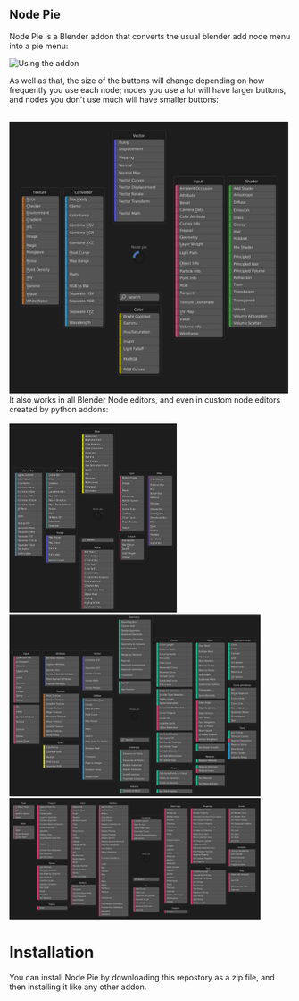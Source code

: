 ## Node Pie

Node Pie is a Blender addon that converts the usual blender add node menu into a pie menu:


![Using the addon](https://thumbs.gfycat.com/QuestionableImaginativeEft-size_restricted.gif)


As well as that, the size of the buttons will change depending on how frequently you use each node; nodes you use a lot will have larger buttons, and nodes you don't use much will have smaller buttons:

<br>
<img src="images/Node Pie shader.jpg" width=500>
<!-- ![The node pie](images/Node%20Pie%20shader.jpg) -->

<br>
It also works in all Blender Node editors, and even in custom node editors created by python addons:
<br>
<br>

<img src="images/Node Pie compositor.jpg" width=300>
<img src="images/Node Pie geometry.jpg" width=450>
<img src="images/Node Pie serpens.jpg" width=450>

# Installation
You can install Node Pie by downloading this repostory as a zip file, and then installing it like any other addon.